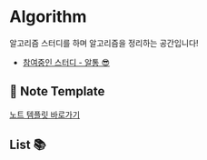 # Algorithm
알고리즘 스터디를 하며 알고리즘을 정리하는 공간입니다!

- [참여중인 스터디 - 알통 😎](https://github.com/sonsurim/Algorithm.git)

## 📝 Note Template
[노트 템플릿 바로가기]()

## List 📚
